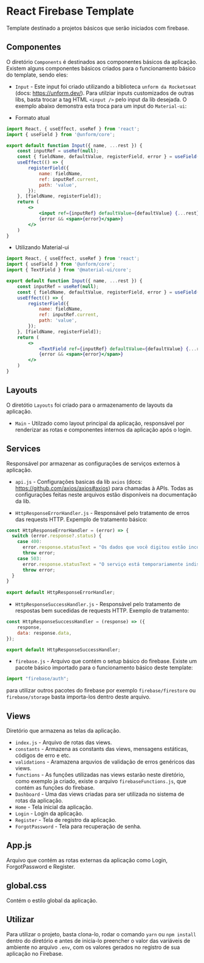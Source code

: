# React Firebase Template

Template destinado a projetos básicos que serão iniciados com firebase.

## Componentes

O diretório `Components` é destinados aos componentes básicos da aplicação. Existem alguns componentes básicos criados para o funcionamento básico do template, sendo eles:

* `Input` - Este input foi criado utilizando a biblioteca `unform da Rocketseat` (docs: https://unform.dev/). Para utilziar inputs customizados de outras libs, basta trocar a tag HTML `<input />` pelo input da lib desejada. O exemplo abaixo demonstra esta troca para um input do `Material-ui`:

* Formato atual
```jsx
import React, { useEffect, useRef } from 'react';
import { useField } from '@unform/core';

export default function Input({ name, ...rest }) {
    const inputRef = useRef(null);
    const { fieldName, defaultValue, registerField, error } = useField(name);
    useEffect(() => {
        registerField({
            name: fieldName,
            ref: inputRef.current,
            path: 'value',
        });
    }, [fieldName, registerField]);
    return (
        <>
            <input ref={inputRef} defaultValue={defaultValue} {...rest} />
            {error && <span>{error}</span>}
        </>
    )
}
```

* Utilizando Material-ui
```jsx
import React, { useEffect, useRef } from 'react';
import { useField } from '@unform/core';
import { TextField } from '@material-ui/core';

export default function Input({ name, ...rest }) {
    const inputRef = useRef(null);
    const { fieldName, defaultValue, registerField, error } = useField(name);
    useEffect(() => {
        registerField({
            name: fieldName,
            ref: inputRef.current,
            path: 'value',
        });
    }, [fieldName, registerField]);
    return (
        <>
            <TextField ref={inputRef} defaultValue={defaultValue} {...rest} />
            {error && <span>{error}</span>}
        </>
    )
}
```

## Layouts

O diretótio `Layouts` foi criado para o armazenamento de layouts da aplicação.

* `Main` - Utilzado como layout principal da aplicação, responsável por renderizar as rotas e componentes internos da aplicação após o login.

## Services

Responsável por armazenar as configurações de serviços externos à aplicação.

* `api.js` - Configurações basicas da lib `axios` (docs: https://github.com/axios/axios#axios) para chamadas à APIs. Todas as configurações feitas neste arquivos estão disponíveis na documentação da lib.

* `HttpResponseErrorHandler.js` - Responsável pelo tratamento de erros das requests HTTP. Expemplo de tratamento básico:

```jsx
const HttpResponseErrorHandler = (error) => {
  switch (error.response?.status) {
    case 400:
      error.response.statusText = "Os dados que você digitou estão incorretos ou não existem.";
      throw error;
    case 503:
      error.response.statusText = "O serviço está temporariamente indisponível";
      throw error;
  }
}
    
export default HttpResponseErrorHandler;
```

* `HttpResponseSuccessHandler.js` - Responsável pelo tratamento de respostas bem sucedidas de requests HTTP. Exemplo de tratamento:

```jsx
const HttpResponseSuccessHandler = (response) => ({
    response,
    data: response.data,
});

export default HttpResponseSuccessHandler;
```

* `firebase.js` - Arquivo que contém o setup básico do firebase. Existe um pacote básico importado para o funcionamento básico deste template:

```jsx
import "firebase/auth";
```

para utilizar outros pacotes do firebase por exemplo `firebase/firestore` ou `firebase/storage` basta importa-los dentro deste arquivo.

## Views

Diretório que armazena as telas da aplicação.

* `index.js` - Arquivo de rotas das views.
* `constants` - Armazena as constants das views, mensagens estáticas, códigos de erro e etc.
* `validations` - Aramazena arquvios de validação de erros genéricos das views.
* `functions` - As funções utilizadas nas views estarão neste diretório, como exemplo ja criado, existe o arquivo `firebaseFunctions.js`, que contém as funções do firebase.
* `Dashboard` - Uma das views criadas para ser utilizada no sistema de rotas da aplicação.
* `Home` - Tela inicial da aplicação.
* `Login` - Login da aplicação.
* `Register` - Tela de registro da aplicação.
* `ForgotPassword` - Tela para recuperação de senha.

## App.js

Arquivo que contém as rotas externas da aplicação como Login, ForgotPassword e Register.

## global.css

Contém o estilo global da aplicação.

## Utilizar

Para utilizar o projeto, basta clona-lo, rodar o comando `yarn` ou `npm install` dentro do diretório e antes de inicia-lo preencher o valor das variáveis de ambiente no arquivo `.env`, com os valores gerados no registro de sua aplicação no Firebase.